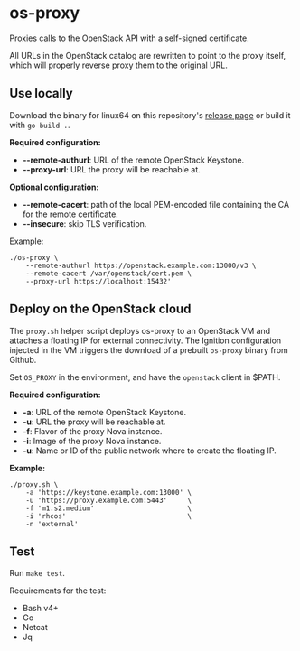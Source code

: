 # os-proxy

Proxies calls to the OpenStack API with a self-signed certificate.

All URLs in the OpenStack catalog are rewritten to point to the proxy itself, which will properly reverse proxy them to the original URL.

## Use locally

Download the binary for linux64 on this repository's [release page](https://github.com/shiftstack/os-proxy/releases) or build it with `go build .`.

**Required configuration:**
* **--remote-authurl**: URL of the remote OpenStack Keystone.
* **--proxy-url**: URL the proxy will be reachable at.

**Optional configuration:**
* **--remote-cacert**: path of the local PEM-encoded file containing the CA for the remote certificate.
* **--insecure**: skip TLS verification.

Example:
```shell
./os-proxy \
	--remote-authurl https://openstack.example.com:13000/v3 \
    --remote-cacert /var/openstack/cert.pem \
    --proxy-url https://localhost:15432'
```

## Deploy on the OpenStack cloud

The `proxy.sh` helper script deploys os-proxy to an OpenStack VM and attaches a floating IP for external connectivity.
The Ignition configuration injected in the VM triggers the download of a prebuilt `os-proxy` binary from Github.

Set `OS_PROXY` in the environment, and have the `openstack` client in $PATH.

**Required configuration:**
* **-a**: URL of the remote OpenStack Keystone.
* **-u**: URL the proxy will be reachable at.
* **-f**: Flavor of the proxy Nova instance.
* **-i**: Image of the proxy Nova instance.
* **-u**: Name or ID of the public network where to create the floating IP.

**Example:**
```shell
./proxy.sh \
	-a 'https://keystone.example.com:13000' \
	-u 'https://proxy.example.com:5443'     \
	-f 'm1.s2.medium'                       \
	-i 'rhcos'                              \
	-n 'external'
```

## Test

Run `make test`.

Requirements for the test:
* Bash v4+
* Go
* Netcat
* Jq
